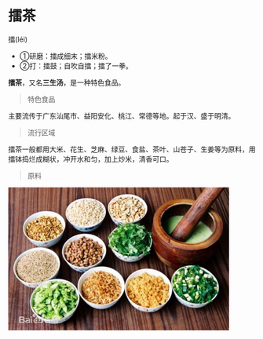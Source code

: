 # 擂茶

擂(léi)

- ①研磨：擂成细末；擂米粉。
- ②打：擂鼓；自吹自擂；擂了一拳。

**擂茶**，又名**三生汤**，是一种特色食品。

> 特色食品

主要流传于广东汕尾市、益阳安化、桃江、常德等地。起于汉、盛于明清。

> 流行区域

擂茶一般都用大米、花生、芝麻、绿豆、食盐、茶叶、山苍子、生姜等为原料，用擂钵捣烂成糊状，冲开水和匀，加上炒米，清香可口。

> 原料

![擂茶](images/lei_cha.jpg)



